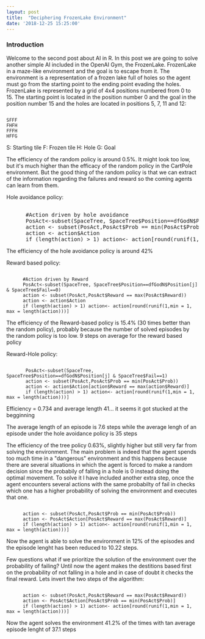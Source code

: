```yaml
---
layout: post
title:  "Deciphering FrozenLake Environment"
date: '2018-12-25 15:25:00'
---
```


### Introduction
Welcome to the second post about AI in R. In this post we are going to solve another simple AI included in the OpenAI Gym, the FrozenLake. FrozenLake in a maze-like environment and the goal is to escape from it. The environment is a representation of a frozen lake full of holes so the agent must go from the starting point to the ending point evading the holes. FrozenLake is represented by a grid of 4x4 positions numbered from 0 to 15. The starting point is located in the position number 0 and the goal in the position number 15 and the holes are located in positions 5, 7, 11 and 12:
<pre><code>
SFFF
FHFH
FFFH
HFFG</code></pre>
S: Starting tile
F: Frozen tile
H: Hole
G: Goal




The efficiency of the random policy is around 0.5%. It might look too low, but it's much higher than the efficacy of the random policy in the CartPole environment. But the good thing of the random policy is that we can extract of the information regarding the failures and reward so the coming agents can learn from them. 

Hole avoidance policy:
<pre></code>
      #Action driven by hole avoidance
      PosAct<-subset(SpaceTree, SpaceTree$Position==dfGodN$Position[j] & SpaceTree$Fail==1)
      action <- subset(PosAct,PosAct$Prob == min(PosAct$Prob))
      action <- action$Action
      if (length(action) > 1) action<- action[round(runif(1,min = 1, max = length(action)))]</code></pre>

The efficiency of the hole avoidance policy is around 42%      

Reward based policy: 
<pre><code>
      #Action driven by Reward
      PosAct<-subset(SpaceTree, SpaceTree$Position==dfGodN$Position[j] & SpaceTree$Fail==0)
      action <- subset(PosAct,PosAct$Reward == max(PosAct$Reward))
      action <- action$Action
      if (length(action) > 1) action<- action[round(runif(1,min = 1, max = length(action)))]</code></pre>

The efficiency of the Reward-based policy is 15.4% (30 times better than the random policy), probably because the number of solved episodes by the random policy is too low. 9 steps on average for the reward based policy

Reward-Hole policy:

<pre><code>
       PosAct<-subset(SpaceTree, SpaceTree$Position==dfGodN$Position[j] & SpaceTree$Fail==1)
       action <- subset(PosAct,PosAct$Prob == min(PosAct$Prob))
       action <- action$Action[action$Reward == max(action$Reward)]
       if (length(action) > 1) action<- action[round(runif(1,min = 1, max = length(action)))]</code></pre>
       
Efficiency = 0.734 and average length 41... it seems it got stucked at the begginning





The average length of an episode is 7.6 steps while the average lengh of an episode under the hole avoidance policy is 35 steps


The efficiency of the tree policy 0.63%, slightly higher but still very far from solving the environment. The main problem is indeed that the agent spends too much time in a "dangerous" environment and this happens because there are several situations in which the agent is forced to make a random decision since the probabily of falling in a hole is 0 instead doing the optimal movement. To solve it I have included another extra step, once the agent encounters several actions with the same probabilty of fail in checks which one has a higher probability of solving the environment and executes that one. 

<pre><code>
      action <- subset(PosAct,PosAct$Prob == min(PosAct$Prob))
      action <- PosAct$Action[PosAct$Reward == max(PosAct$Reward)]
      if (length(action) > 1) action<- action[round(runif(1,min = 1, max = length(action)))] </code></pre>


Now the agent is able to solve the environment in 12% of the episodes and the episode lenght has been reduced to 10.22 steps.

Few questions what if we prioritize the solution of the environment over the probability of failing? Until now the agent makes the destitions based first on the probability of not falling in a hole and in case of doubt it checks the final reward. Lets invert the two steps of the algorithm: 

<pre><code>
      action <- subset(PosAct,PosAct$Reward == max(PosAct$Reward))
      action <- PosAct$Action[PosAct$Prob == min(PosAct$Prob)]
      if (length(action) > 1) action<- action[round(runif(1,min = 1, max = length(action)))]</code></pre>

Now the agent solves the environment 41.2% of the times with tan average episode lenght of 37.1 steps




